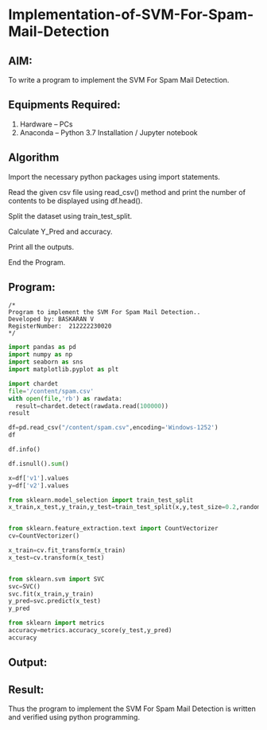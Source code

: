 # Implementation-of-SVM-For-Spam-Mail-Detection

## AIM:
To write a program to implement the SVM For Spam Mail Detection.

## Equipments Required:
1. Hardware – PCs
2. Anaconda – Python 3.7 Installation / Jupyter notebook

## Algorithm
Import the necessary python packages using import statements.

Read the given csv file using read_csv() method and print the number of contents to be displayed using df.head().

Split the dataset using train_test_split.

Calculate Y_Pred and accuracy.

Print all the outputs.

End the Program.

## Program:
```
/*
Program to implement the SVM For Spam Mail Detection..
Developed by: BASKARAN V
RegisterNumber:  212222230020
*/
```
```PYTHON
import pandas as pd
import numpy as np
import seaborn as sns
import matplotlib.pyplot as plt

import chardet
file='/content/spam.csv'
with open(file,'rb') as rawdata:
  result=chardet.detect(rawdata.read(100000))
result

df=pd.read_csv("/content/spam.csv",encoding='Windows-1252')
df

df.info()

df.isnull().sum()

x=df['v1'].values
y=df['v2'].values

from sklearn.model_selection import train_test_split
x_train,x_test,y_train,y_test=train_test_split(x,y,test_size=0.2,random_state=0)


from sklearn.feature_extraction.text import CountVectorizer
cv=CountVectorizer()

x_train=cv.fit_transform(x_train)
x_test=cv.transform(x_test)


from sklearn.svm import SVC
svc=SVC()
svc.fit(x_train,y_train)
y_pred=svc.predict(x_test)
y_pred

from sklearn import metrics
accuracy=metrics.accuracy_score(y_test,y_pred)
accuracy
```
## Output:



## Result:
Thus the program to implement the SVM For Spam Mail Detection is written and verified using python programming.
